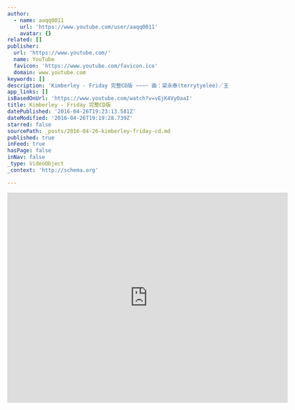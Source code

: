 ```yaml
---
author:
  - name: aaqq0011
    url: 'https://www.youtube.com/user/aaqq0011'
    avatar: {}
related: []
publisher:
  url: 'https://www.youtube.com/'
  name: YouTube
  favicon: 'https://www.youtube.com/favicon.ico'
  domain: www.youtube.com
keywords: []
description: 'Kimberley - Friday 完整CD版 ~~~~ 曲：梁永泰(terrytyelee)／王知音 詞：梁永泰(terrytyelee) Kimberley 『 首張同名專輯 』 http://www.youtube.com/playlist?list=PL8CC3A9297F59AE46'
app_links: []
isBasedOnUrl: 'https://www.youtube.com/watch?v=vEjK4VyOaaI'
title: Kimberley - Friday 完整CD版
datePublished: '2016-04-26T19:23:13.581Z'
dateModified: '2016-04-26T19:19:28.739Z'
starred: false
sourcePath: _posts/2016-04-26-kimberley-friday-cd.md
published: true
inFeed: true
hasPage: false
inNav: false
_type: VideoObject
_context: 'http://schema.org'

---
```

<iframe src="https://cdn.embedly.com/widgets/media.html?src=https%3A%2F%2Fwww.youtube.com%2Fembed%2FvEjK4VyOaaI%3Ffeature%3Doembed&amp;url=https%3A%2F%2Fwww.youtube.com%2Fwatch%3Fv%3DvEjK4VyOaaI&amp;image=https%3A%2F%2Fi.ytimg.com%2Fvi%2FvEjK4VyOaaI%2Fhqdefault.jpg&amp;key=b7d04c9b404c499eba89ee7072e1c4f7&amp;type=text%2Fhtml&amp;schema=youtube" width="640" height="480" scrolling="no" frameborder="0" allowfullscreen="" style=""></iframe>
